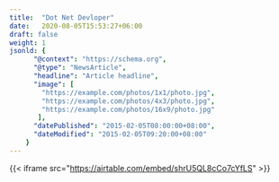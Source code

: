 ```yaml
---
title:  "Dot Net Devloper"
date:   2020-08-05T15:53:27+06:00
draft: false
weight: 1
jsonld: {
      "@context": "https://schema.org",
      "@type": "NewsArticle",
      "headline": "Article headline",
      "image": [
        "https://example.com/photos/1x1/photo.jpg",
        "https://example.com/photos/4x3/photo.jpg",
        "https://example.com/photos/16x9/photo.jpg"
       ],
      "datePublished": "2015-02-05T08:00:00+08:00",
      "dateModified": "2015-02-05T09:20:00+08:00"
    }
---
```

{{< iframe src="https://airtable.com/embed/shrU5QL8cCo7cYfLS" >}}